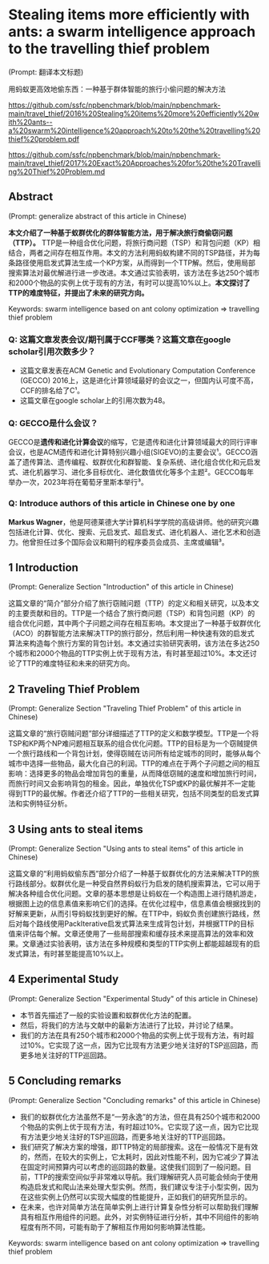 # Stealing items more efficiently with ants: a swarm intelligence approach to the travelling thief problem

(Prompt: 翻译本文标题)

用蚂蚁更高效地偷东西：一种基于群体智能的旅行小偷问题的解决方法

https://github.com/ssfc/npbenchmark/blob/main/npbenchmark-main/travel_thief/2016%20Stealing%20items%20more%20efficiently%20with%20ants--a%20swarm%20intelligence%20approach%20to%20the%20travelling%20thief%20problem.pdf

https://github.com/ssfc/npbenchmark/blob/main/npbenchmark-main/travel_thief/2017%20Exact%20Approaches%20for%20the%20Travelling%20Thief%20Problem.md

## Abstract

(Prompt: generalize abstract of this article in Chinese)

**本文介绍了一种基于蚁群优化的群体智能方法，用于解决旅行商偷窃问题（TTP）。** TTP是一种组合优化问题，将旅行商问题（TSP）和背包问题（KP）相结合，两者之间存在相互作用。本文的方法利用蚂蚁构建不同的TSP路径，并为每条路径使用启发式算法生成一个KP方案，从而得到一个TTP解。然后，使用局部搜索算法对最优解进行进一步改进。本文通过实验表明，该方法在多达250个城市和2000个物品的实例上优于现有的方法，有时可以提高10%以上。**本文探讨了TTP的难度特征，并提出了未来的研究方向。**

Keywords: swarm intelligence based on ant colony optimization => travelling thief problem

### Q: 这篇文章发表会议/期刊属于CCF哪类？这篇文章在google scholar引用次数多少？

- 这篇文章发表在ACM Genetic and Evolutionary Computation Conference (GECCO) 2016上，这是进化计算领域最好的会议之一，但国内认可度不高，CCF的排名给了C¹。
- 这篇文章在google scholar上的引用次数为48。

### Q: GECCO是什么会议？

GECCO是**遗传和进化计算会议**的缩写，它是遗传和进化计算领域最大的同行评审会议，也是ACM遗传和进化计算特别兴趣小组(SIGEVO)的主要会议¹。GECCO涵盖了遗传算法、遗传编程、蚁群优化和群智能、复杂系统、进化组合优化和元启发式、进化机器学习、进化多目标优化、进化数值优化等多个主题²。GECCO每年举办一次，2023年将在葡萄牙里斯本举行³。

### Q: Introduce authors of this article in Chinese one by one

**Markus Wagner**，他是阿德莱德大学计算机科学学院的高级讲师。他的研究兴趣包括进化计算、优化、搜索、元启发式、超启发式、进化机器人、进化艺术和创造力。他曾担任过多个国际会议和期刊的程序委员会成员、主席或编辑³。

## 1 Introduction

(Prompt: Generalize Section "Introduction" of this article in Chinese)

这篇文章的“简介”部分介绍了旅行窃贼问题（TTP）的定义和相关研究，以及本文的主要贡献和目的。TTP是一个结合了旅行商问题（TSP）和背包问题（KP）的组合优化问题，其中两个子问题之间存在相互影响。本文提出了一种基于蚁群优化（ACO）的群智能方法来解决TTP的旅行部分，然后利用一种快速有效的启发式算法来构造每个旅行方案的背包计划。本文通过实验研究表明，该方法在多达250个城市和2000个物品的TTP实例上优于现有方法，有时甚至超过10%。本文还讨论了TTP的难度特征和未来的研究方向。

## 2 Traveling Thief Problem

(Prompt: Generalize Section "Traveling Thief Problem" of this article in Chinese)

这篇文章的“旅行窃贼问题”部分详细描述了TTP的定义和数学模型。TTP是一个将TSP和KP两个NP难问题相互联系的组合优化问题。TTP的目标是为一个窃贼提供一个旅行路线和一个背包计划，使得窃贼在访问所有给定城市的同时，能够从每个城市中选择一些物品，最大化自己的利润。TTP的难点在于两个子问题之间的相互影响：选择更多的物品会增加背包的重量，从而降低窃贼的速度和增加旅行时间，而旅行时间又会影响背包的租金。因此，单独优化TSP或KP的最优解并不一定能得到TTP的最优解。作者还介绍了TTP的一些相关研究，包括不同类型的启发式算法和实例特征分析。

## 3 Using ants to steal items

(Prompt: Generalize Section "Using ants to steal items" of this article in Chinese)

这篇文章的“利用蚂蚁偷东西”部分介绍了一种基于蚁群优化的方法来解决TTP的旅行路线部分。蚁群优化是一种受自然界蚂蚁行为启发的随机搜索算法，它可以用于解决各种组合优化问题。文章的基本思想是让蚂蚁在一个构造图上进行随机游走，根据图上边的信息素值来影响它们的选择。在优化过程中，信息素值会根据找到的好解来更新，从而引导蚂蚁找到更好的解。在TTP中，蚂蚁负责创建旅行路线，然后对每个路线使用PackIterative启发式算法来生成背包计划，并根据TTP的目标值来评估每个解。文章还使用了一些局部搜索和缓存技术来提高算法的效率和效果。文章通过实验表明，该方法在多种规模和类型的TTP实例上都能超越现有的启发式算法，有时甚至能提高10%以上。

## 4 Experimental Study

(Prompt: Generalize Section "Experimental Study" of this article in Chinese)

- 本节首先描述了一般的实验设置和蚁群优化方法的配置。
- 然后，将我们的方法与文献中的最新方法进行了比较，并讨论了结果。
- 我们的方法在具有250个城市和2000个物品的实例上优于现有方法，有时超过10%。它实现了这一点，因为它比现有方法更少地关注好的TSP巡回路，而更多地关注好的TTP巡回路。

## 5 Concluding remarks

(Prompt: Generalize Section "Concluding remarks" of this article in Chinese)

- 我们的蚁群优化方法虽然不是“一劳永逸”的方法，但在具有250个城市和2000个物品的实例上优于现有方法，有时超过10%。它实现了这一点，因为它比现有方法更少地关注好的TSP巡回路，而更多地关注好的TTP巡回路。
- 我们研究了解决方案的增强，即TTP特定的局部搜索。这在一般情况下是有效的，然而，在较大的实例上，它太耗时，因此对性能不利，因为它减少了算法在固定时间预算内可以考虑的巡回路的数量。这使我们回到了一般问题。目前，TTP的搜索空间似乎非常难以导航。我们理解研究人员可能会倾向于使用构造启发式和爬山法来处理大型实例。然而，我们建议专注于小型实例，因为在这些实例上仍然可以实现大幅度的性能提升，正如我们的研究所显示的。
- 在未来，也许对简单方法在简单实例上进行计算复杂性分析可以帮助我们理解具有相互作用组件的问题。此外，对实例特征进行分析，其中不同组件的影响程度有所不同，可能有助于了解相互作用如何影响算法性能。

Keywords: swarm intelligence based on ant colony optimization => travelling thief problem